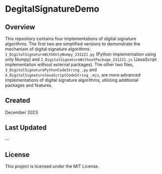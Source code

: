 # DegitalSignatureDemo

## Overview

This repository contains four implementations of digital signature algorithms. The first two are simplified versions to demonstrate the mechanism of digital signature algorithms: `1_DigitalSignatureWithOnlyNumpy_231221.py` (Python implementation using only Numpy) and `2_DigitalSignatureWithoutPackage_231221.js` (JavaScript implementation without external packages). The other two files, `3_DigitalSignaturePythonCodeString_.py` and `4_DigitalSignatureJavaScriptCodeString_.mjs`, are more advanced implementations of digital signature algorithms, utilizing additional packages and features.

## Created

December 2023

## Last Updated

--

## License

This project is licensed under the MIT License.
